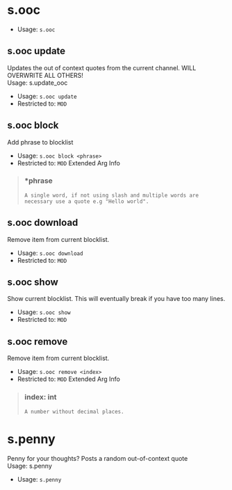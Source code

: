 # s.ooc

 - Usage: `s.ooc`
## s.ooc update
Updates the out of context quotes from the current channel. WILL OVERWRITE ALL OTHERS!<br/>
Usage: s.update_ooc<br/>
 - Usage: `s.ooc update`
 - Restricted to: `MOD`
## s.ooc block
Add phrase to blocklist<br/>
 - Usage: `s.ooc block <phrase>`
 - Restricted to: `MOD`
Extended Arg Info
> ### *phrase
> ```
> A single word, if not using slash and multiple words are necessary use a quote e.g "Hello world".
> ```
## s.ooc download
Remove item from current blocklist.<br/>
 - Usage: `s.ooc download`
 - Restricted to: `MOD`
## s.ooc show
Show current blocklist. This will eventually break if you have too many lines.<br/>
 - Usage: `s.ooc show`
 - Restricted to: `MOD`
## s.ooc remove
Remove item from current blocklist.<br/>
 - Usage: `s.ooc remove <index>`
 - Restricted to: `MOD`
Extended Arg Info
> ### index: int
> ```
> A number without decimal places.
> ```
# s.penny
Penny for your thoughts? Posts a random out-of-context quote<br/>
Usage: s.penny<br/>
 - Usage: `s.penny`
